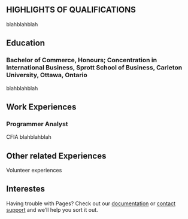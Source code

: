 ## HIGHLIGHTS OF QUALIFICATIONS
blahblahblah

## Education
### Bachelor of Commerce, Honours; Concentration in International Business, Sprott School of Business, Carleton University, Ottawa, Ontario
blahblahblah



## Work Experiences
### Programmer Analyst
CFIA
blahblahblah

## Other related Experiences
Volunteer experiences
## Interestes

Having trouble with Pages? Check out our [documentation](https://help.github.com/categories/github-pages-basics/) or [contact support](https://github.com/contact) and we’ll help you sort it out.

